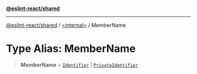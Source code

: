 [**@eslint-react/shared**](../../README.md)

***

[@eslint-react/shared](../../README.md) / [\<internal\>](../README.md) / MemberName

# Type Alias: MemberName

> **MemberName** = [`Identifier`](../interfaces/Identifier-1.md) \| [`PrivateIdentifier`](../interfaces/PrivateIdentifier-1.md)
